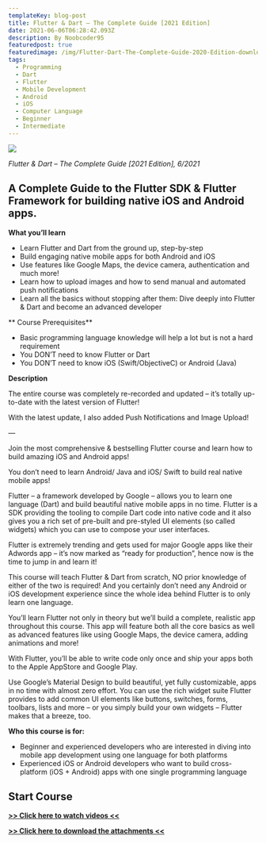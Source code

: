 ```yaml
---
templateKey: blog-post
title: Flutter & Dart – The Complete Guide [2021 Edition]
date: 2021-06-06T06:28:42.093Z
description: By Noobcoder95
featuredpost: true
featuredimage: /img/Flutter-Dart-The-Complete-Guide-2020-Edition-download.jpg
tags:
  - Programming
  - Dart
  - Flutter
  - Mobile Development
  - Android
  - iOS
  - Computer Language
  - Beginner
  - Intermediate
---
```

![](/img/Flutter-Dart-The-Complete-Guide-2020-Edition-download.jpg)

*Flutter & Dart – The Complete Guide [2021 Edition], 6/2021*

## A Complete Guide to the Flutter SDK & Flutter Framework for building native iOS and Android apps.

**What you’ll learn**

* Learn Flutter and Dart from the ground up, step-by-step
* Build engaging native mobile apps for both Android and iOS
* Use features like Google Maps, the device camera, authentication and much more!
* Learn how to upload images and how to send manual and automated push notifications
* Learn all the basics without stopping after them: Dive deeply into Flutter & Dart and become an advanced developer


** Course Prerequisites**

* Basic programming language knowledge will help a lot but is not a hard requirement
* You DON’T need to know Flutter or Dart
* You DON’T need to know iOS (Swift/ObjectiveC) or Android (Java)

**Description**

The entire course was completely re-recorded and updated – it’s totally up-to-date with the latest version of Flutter!

With the latest update, I also added Push Notifications and Image Upload!

—

Join the most comprehensive & bestselling Flutter course and learn how to build amazing iOS and Android apps!

You don’t need to learn Android/ Java and iOS/ Swift to build real native mobile apps!

Flutter – a framework developed by Google – allows you to learn one language (Dart) and build beautiful native mobile apps in no time. Flutter is a SDK providing the tooling to compile Dart code into native code and it also gives you a rich set of pre-built and pre-styled UI elements (so called widgets) which you can use to compose your user interfaces.

Flutter is extremely trending and gets used for major Google apps like their Adwords app – it’s now marked as “ready for production”, hence now is the time to jump in and learn it!

This course will teach Flutter & Dart from scratch, NO prior knowledge of either of the two is required! And you certainly don’t need any Android or iOS development experience since the whole idea behind Flutter is to only learn one language.

You’ll learn Flutter not only in theory but we’ll build a complete, realistic app throughout this course. This app will feature both all the core basics as well as advanced features like using Google Maps, the device camera, adding animations and more!

With Flutter, you’ll be able to write code only once and ship your apps both to the Apple AppStore and Google Play.

Use Google’s Material Design to build beautiful, yet fully customizable, apps in no time with almost zero effort. You can use the rich widget suite Flutter provides to add common UI elements like buttons, switches, forms, toolbars, lists and more – or you simply build your own widgets – Flutter makes that a breeze, too.

**Who this course is for:**

* Beginner and experienced developers who are interested in diving into mobile app development using one language for both platforms
* Experienced iOS or Android developers who want to build cross-platform (iOS + Android) apps with one single programming language

## **Start Course**

**[>> Click here to watch videos <<](https://www.fembed.com/p/rqdj-fe4qdwmq27)**

**[>> Click here to download the attachments <<](https://shrinke.me/AvpeQRL)**
